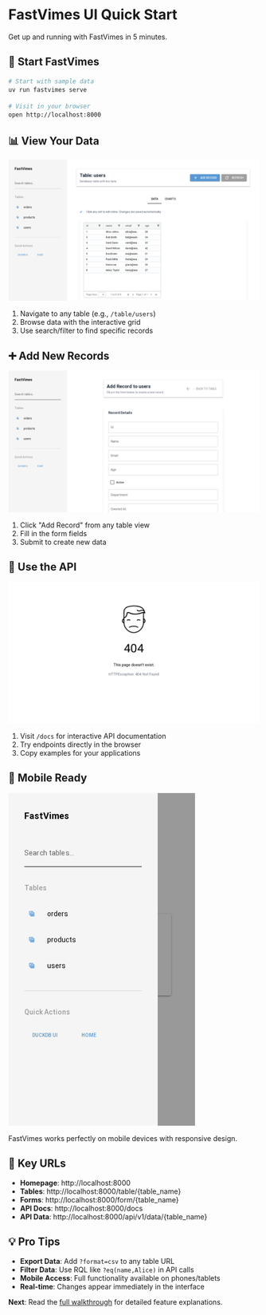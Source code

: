# FastVimes UI Quick Start

Get up and running with FastVimes in 5 minutes.

## 🚀 Start FastVimes

```bash
# Start with sample data
uv run fastvimes serve

# Visit in your browser
open http://localhost:8000
```

## 📊 View Your Data

![Users Table](screenshots/04-users-table.png)

1. Navigate to any table (e.g., `/table/users`)
2. Browse data with the interactive grid
3. Use search/filter to find specific records

## ➕ Add New Records

![Add Form](screenshots/06-add-form.png)

1. Click "Add Record" from any table view
2. Fill in the form fields
3. Submit to create new data

## 🔌 Use the API

![API Docs](screenshots/08-api-docs.png)

1. Visit `/docs` for interactive API documentation
2. Try endpoints directly in the browser
3. Copy examples for your applications

## 📱 Mobile Ready

![Mobile View](screenshots/10-mobile-view.png)

FastVimes works perfectly on mobile devices with responsive design.

## 🎯 Key URLs

- **Homepage**: http://localhost:8000
- **Tables**: http://localhost:8000/table/{table_name}
- **Forms**: http://localhost:8000/form/{table_name}  
- **API Docs**: http://localhost:8000/docs
- **API Data**: http://localhost:8000/api/v1/data/{table_name}

## 💡 Pro Tips

- **Export Data**: Add `?format=csv` to any table URL
- **Filter Data**: Use RQL like `?eq(name,Alice)` in API calls
- **Mobile Access**: Full functionality available on phones/tablets
- **Real-time**: Changes appear immediately in the interface

**Next**: Read the [full walkthrough](UI_WALKTHROUGH.md) for detailed feature explanations.

